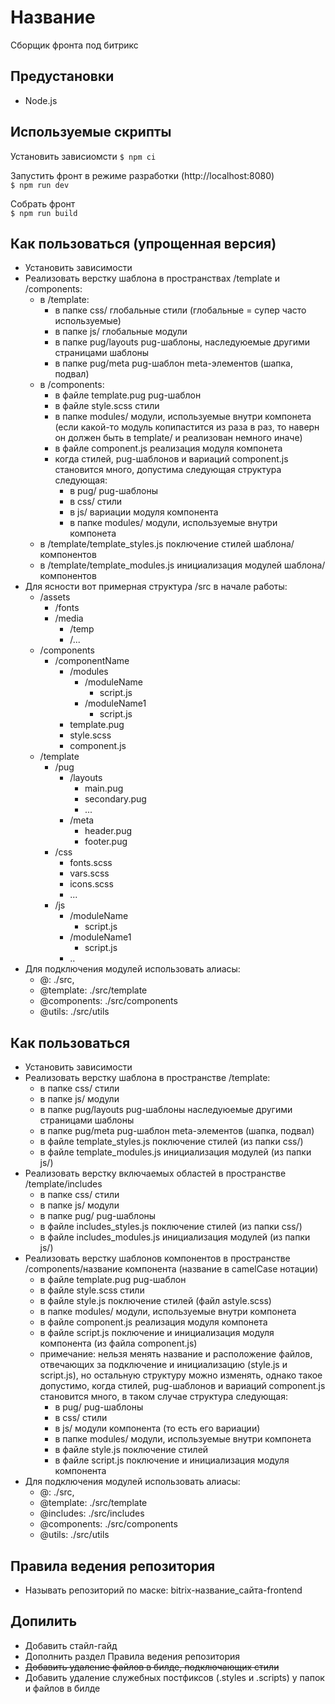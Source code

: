 # Название
Сборщик фронта под битрикс

## Предустановки
- Node.js

## Используемые скрипты
Установить зависиомсти
`$ npm ci`

Запустить фронт в режиме разработки (http://localhost:8080)  
`$ npm run dev`
 
Собрать фронт  
`$ npm run build`

## Как пользоваться (упрощенная версия)
- Установить зависимости
- Реализовать верстку шаблона в пространствах /template и /components:
    - в /template:
        - в папке css/ глобальные стили (глобальные = супер часто используемые)
        - в папке js/ глобальные модули
        - в папке pug/layouts pug-шаблоны, наследуюемые другими страницами шаблоны
        - в папке pug/meta pug-шаблон meta-элементов (шапка, подвал)
    - в /components:
        - в файле template.pug pug-шаблон
        - в файле style.scss стили
        - в папке modules/ модули, используемые внутри компонета (если какой-то модуль копипастится из раза в раз, то наверн он должен быть в template/ и реализован немного иначе)
        - в файле component.js реализация модуля компонета
        - когда стилей, pug-шаблонов и вариаций component.js становится много, допустима следующая структура следующая:
            - в pug/ pug-шаблоны
            - в css/ стили
            - в js/ вариации модуля компонента
            - в папке modules/ модули, используемые внутри компонета
    - в /template/template_styles.js поключение стилей шаблона/компонентов
    - в /template/template_modules.js инициализация модулей шаблона/компонентов
- Для ясности вот примерная структура /src в начале работы:
    - /assets
        - /fonts
        - /media
            - /temp
            - /...
    - /components
        - /componentName
            - /modules
                - /moduleName
                    - script.js
                - /moduleName1
                    - script.js
            - template.pug
            - style.scss
            - component.js
    - /template
        - /pug
            - /layouts
                - main.pug
                - secondary.pug
                - ...
            - /meta
                - header.pug
                - footer.pug
        - /css
            - fonts.scss
            - vars.scss
            - icons.scss
            - ...
        - /js
            - /moduleName
                - script.js
            - /moduleName1
                - script.js
            - ..
- Для подключения модулей использовать алиасы:
    - @: ./src,
    - @template: ./src/template
    - @components: ./src/components
    - @utils: ./src/utils

## Как пользоваться
- Установить зависимости
- Реализовать верстку шаблона в пространстве /template:
    - в папке css/ стили
    - в папке js/ модули
    - в папке pug/layouts pug-шаблоны наследуюемые другими страницами шаблоны
    - в папке pug/meta pug-шаблон meta-элементов (шапка, подвал)
    - в файле template_styles.js поключение стилей (из папки css/)
    - в файле template_modules.js инициализация модулей (из папки js/)       
- Реализовать верстку включаемых областей в пространстве /template/includes
    - в папке css/ стили
    - в папке js/ модули
    - в папке pug/ pug-шаблоны
    - в файле includes_styles.js поключение стилей (из папки css/)
    - в файле includes_modules.js инициализация модулей (из папки js/) 
- Реализовать верстку шаблонов компонентов в пространстве /components/название компонента (название в camelCase нотации)
    - в файле template.pug pug-шаблон
    - в файле style.scss стили
    - в файле style.js поключение стилей (файл аstyle.scss)
    - в папке modules/ модули, используемые внутри компонета
    - в файле component.js реализация модуля компонета
    - в файле script.js поключение и инициализация модуля компонента (из файла component.js)
    - примечание: нельзя менять название и расположение файлов, отвечающих за подключение и инициализацию (style.js и script.js), но остальную структуру можно  изменять, однако такое допустимо, когда стилей, pug-шаблонов и вариаций component.js становится много, в таком случае структура следующая:
        - в pug/ pug-шаблоны
        - в css/ стили
        - в js/ модули компонента (то есть его вариации)
        - в папке modules/ модули, используемые внутри компонета
        - в файле style.js поключение стилей
        - в файле script.js поключение и инициализация модуля компонента
- Для подключения модулей использовать алиасы:
    - @: ./src,
    - @template: ./src/template
    - @includes: ./src/includes
    - @components: ./src/components
    - @utils: ./src/utils

## Правила ведения репозитория
- Называть репозиторий по маске: bitrix-название_сайта-frontend

## Допилить
- Добавить стайл-гайд
- Дополнить раздел Правила ведения репозитория
- ~~Добавить удаление файлов в билде, подключающих стили~~
- Добавить удаление служебных постфиксов (.styles и .scripts) у папок и файлов в билде
